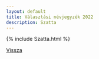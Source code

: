```yaml
---
layout: default
title: Választási névjegyzék 2022
description: Szatta
---
```


{% include Szatta.html %}

[Vissza](./)